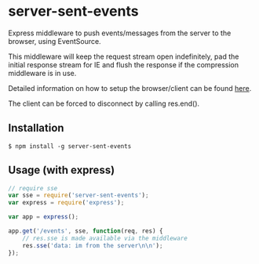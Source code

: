 server-sent-events
========

Express middleware to push events/messages from the server to the browser, using EventSource.

This middleware will keep the request stream open indefinitely, pad the initial response stream for IE and flush the response if the compression middleware is in use.

Detailed information on how to setup the browser/client can be found [here][1].

The client can be forced to disconnect by calling res.end().

Installation
--------

    $ npm install -g server-sent-events


Usage (with express)
--------

```javascript
// require sse
var sse = require('server-sent-events');
var express = require('express');

var app = express();

app.get('/events', sse, function(req, res) {
	// res.sse is made available via the middleware
	res.sse('data: im from the server\n\n');
});
```

  [1]: https://developer.mozilla.org/en-US/docs/Server-sent_events/Using_server-sent_events
